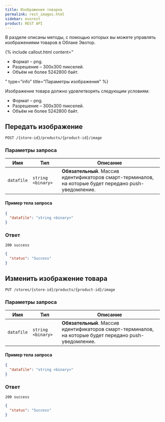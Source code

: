 ```yaml
---
title: Изображения товаров
permalink: rest_images.html
sidebar: evorest
product: REST API
---
```


В разделе описаны методы, с помощью которых вы можете управлять изображениями товаров в Облаке Эвотор.

{% include callout.html content="<ul><li>Формат – png.</li><li>Разрешение – 300х300 пикселей.</li><li>Объём не более 5242800 байт.</li></ul>" type="info" title="Параметры изображения" %}

Изображение товара должно удовлетворять следующим условиям:

* Формат – png.
* Разрешение – 300х300 пикселей.
* Объём не более 5242800 байт.

## Передать изображение

    POST /{store-id}/products/{product-id}/image

### Параметры запроса

Имя  | Тип  | Описание
-----|------|--------------
`datafile`| `string <binary>` | **Обязательный**. Массив идентификаторов смарт-терминалов, на которые будет передано push-уведомление.

#### Пример тела запроса

```json
{
  "datafile": "string <binary>"
}
```

### Ответ

```
200 success
```
```json
{
  "status": "Success"
}
```

## Изменить изображение товара

    PUT /stores/{store-id}/products/{product-id}/image

### Параметры запроса

Имя  | Тип  | Описание
-----|------|--------------
`datafile`| `string <binary>` | **Обязательный**. Массив идентификаторов смарт-терминалов, на которые будет передано push-уведомление.

#### Пример тела запроса

```json
{
  "datafile": "string <binary>"
}
```

### Ответ

```
200 success
```
```json
{
  "status": "Success"
}
```
